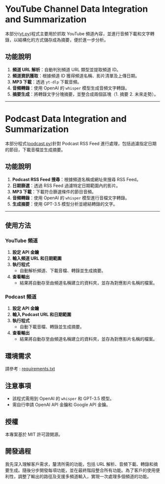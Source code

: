 # YouTube Channel Data Integration and Summarization

本部分([yt.py](./yt_pod資料整合fin/yt.py))程式主要用於抓取 YouTube 頻道內容，並進行音頻下載和文字轉錄，以結構化的方式儲存成為摘要，便於進一步分析。

## 功能說明

1. **頻道 URL 解析**：自動判別頻道 URL 類型並提取頻道 ID。
2. **頻道資訊獲取**：根據頻道 ID 獲得頻道名稱、影片清單及上傳日期。
3. **MP3 下載**：透過 `yt-dlp` 下載音頻。
4. **音頻轉錄**：使用 OpenAI 的 `whisper` 模型生成音頻文字轉錄。
5. **摘要生成**：將轉錄文字分塊摘要，並整合成兩個區塊（1. 摘要 2. 未來走勢）。

---

# Podcast Data Integration and Summarization

本部分程式([podcast.py](./yt_pod資料整合fin/podcast.py))針對 Podcast RSS Feed 進行處理，包括過濾指定日期的節目，下載音檔並生成摘要。

## 功能說明

1. **Podcast RSS Feed 搜尋**：根據頻道名稱或網址來搜尋 RSS Feed。
2. **日期篩選**：透過 RSS Feed 過濾特定日期範圍內的影片。
3. **MP3 下載**：下載符合篩選條件的節目音頻。
4. **音頻轉錄**：使用 OpenAI 的 `whisper` 模型進行音檔文字轉錄。
5. **生成摘要**：使用 GPT-3.5 模型分析並總結轉錄的文字。

---

## 使用方法

### YouTube 頻道

1. **設定 API 金鑰**  
2. **輸入頻道 URL 和日期範圍**  
3. **執行程式**  
   - 自動解析頻道、下載音檔、轉錄並生成摘要。
4. **查看輸出**  
   - 結果將自動存至由頻道名稱建立的資料夾，並存為對應影片名稱的檔案。
### Podcast 頻道

1. **設定 API 金鑰**  
2. **輸入 Podcast URL 和日期範圍**  
3. **執行程式**  
   - 自動下載音檔、轉錄並生成摘要。
4. **查看輸出**
   - 結果將自動存至由頻道名稱建立的資料夾，並存為對應影片名稱的檔案。

## 環境需求

請參考 : [requirements.txt](./requirements.txt)

## 注意事項

- 該程式需用到 OpenAI 的 `whisper` 和 GPT-3.5 模型。
- 需自行申請 OpenAI API 金鑰和 Google API 金鑰。

## 授權

本專案基於 MIT 許可證開源。

## 開發過程

我先深入理解客戶需求，釐清所需的功能，包括 URL 解析、音頻下載、轉錄和摘要生成。隨後分步開發每項功能，並在最終階段整合所有功能。為了客戶的使用便利性，調整了輸出的路徑及支援多頻道輸入，實現一次處理多個頻道的功能。
